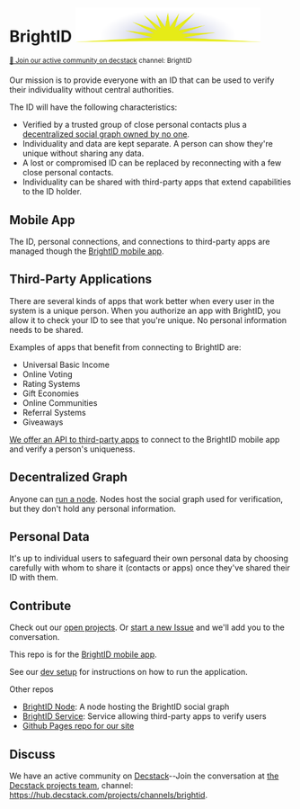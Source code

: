 # BrightID <img width="330px" src="images/logo.svg"/>
<sup>[💬 Join our active community on decstack](https://hub.decstack.com/signup_user_complete/?id=wutow3kb6bda5bhptir6aapyfh) channel: BrightID</sup>

Our mission is to provide everyone with an ID that can be used to verify their individuality without central authorities.

The ID will have the following characteristics:
* Verified by a trusted group of close personal contacts plus a [decentralized social graph owned by no one](#decentralized-graph).
* Individuality and data are kept separate.  A person can show they're unique without sharing any data.
* A lost or compromised ID can be replaced by reconnecting with a few close personal contacts.
* Individuality can be shared with third-party apps that extend capabilities to the ID holder.

## Mobile App

The ID, personal connections, and connections to third-party apps are managed though the [BrightID mobile app](https://github.com/BrightID/BrightID/wiki/BrightID-Mobile).

## Third-Party Applications
There are several kinds of apps that work better when every user in the system is a unique person.  When you authorize an app with BrightID, you allow it to check your ID to see that you're unique.  No personal information needs to be shared.

Examples of apps that benefit from connecting to BrightID are:
* Universal Basic Income
* Online Voting
* Rating Systems
* Gift Economies
* Online Communities
* Referral Systems
* Giveaways

[We offer an API to third-party apps](https://github.com/BrightID/BrightID-Service) to connect to the BrightID mobile app and verify a person's uniqueness.

## Decentralized Graph 

Anyone can [run a node](https://github.com/BrightID/BrightID-Node).  Nodes host the social graph used for verification, but they don't hold any personal information.

## Personal Data

It's up to individual users to safeguard their own personal data by choosing carefully with whom to share it (contacts or apps) once they've shared their ID with them.

## Contribute

Check out our [open projects](https://github.com/orgs/BrightID/projects).  Or [start a new Issue](https://github.com/BrightID/BrightID/issues) and we'll add you to the conversation.

This repo is for the [BrightID mobile app](https://github.com/BrightID/BrightID/wiki/BrightID-Mobile).

See our [dev setup](https://github.com/BrightID/BrightID/wiki/Development-Guide) for instructions on how to run the application.

Other repos
* [BrightID Node](https://github.com/BrightID/BrightID-Node): A node hosting the BrightID social graph
* [BrightID Service](https://github.com/BrightID/BrightID-Service): Service allowing third-party apps to verify users
* [Github Pages repo for our site](https://github.com/BrightID/BrightID.github.io)

## Discuss

We have an active community on [Decstack](http://decstack.com/)--Join the conversation at [the Decstack projects team](https://hub.decstack.com/signup_user_complete/?id=wutow3kb6bda5bhptir6aapyfh), channel: https://hub.decstack.com/projects/channels/brightid.
